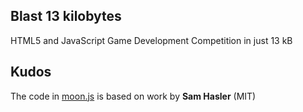 Blast 13 kilobytes
------------------

HTML5 and JavaScript Game Development Competition in just 13 kB

Kudos
-----

The code in [moon.js][1] is based on work by **Sam Hasler** (MIT)

[1]: https://github.com/mvasilkov/blastoff/blob/master/scripts/moon.js
